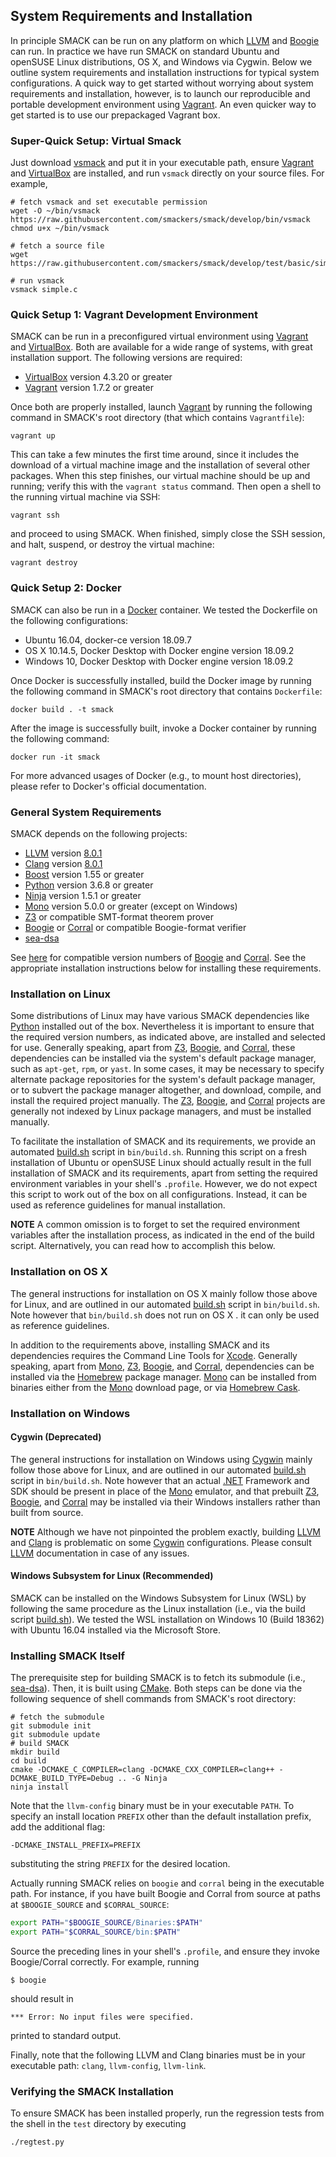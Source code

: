 ## System Requirements and Installation


In principle SMACK can be run on any platform on which [LLVM][] and [Boogie][]
can run. In practice we have run SMACK on standard Ubuntu and openSUSE Linux
distributions, OS X, and Windows via Cygwin. Below we outline system
requirements and installation instructions for typical system configurations.
A quick way to get started without worrying about system requirements and
installation, however, is to launch our reproducible and portable development
environment using [Vagrant][]. An even quicker way to get started is to use
our prepackaged Vagrant box.

### Super-Quick Setup: Virtual Smack

Just download [vsmack](bin/vsmack) and put it in your executable path, ensure
[Vagrant][] and [VirtualBox][] are installed, and run `vsmack` directly on
your source files. For example,
````Shell
# fetch vsmack and set executable permission
wget -O ~/bin/vsmack https://raw.githubusercontent.com/smackers/smack/develop/bin/vsmack
chmod u+x ~/bin/vsmack

# fetch a source file
wget https://raw.githubusercontent.com/smackers/smack/develop/test/basic/simple.c

# run vsmack
vsmack simple.c
````

### Quick Setup 1: Vagrant Development Environment

SMACK can be run in a preconfigured virtual environment using [Vagrant][] and
[VirtualBox][]. Both are available for a wide range of systems, with great
installation support. The following versions are required:

* [VirtualBox][] version 4.3.20 or greater
* [Vagrant][] version 1.7.2 or greater

Once both are properly installed, launch [Vagrant][] by running the following
command in SMACK's root directory (that which contains `Vagrantfile`):
````Shell
vagrant up
````
This can take a few minutes the first time around, since it includes the
download of a virtual machine image and the installation of several other
packages. When this step finishes, our virtual machine should be up and
running; verify this with the `vagrant status` command. Then open a shell to
the running virtual machine via SSH:
````Shell
vagrant ssh
````
and proceed to using SMACK. When finished, simply close the SSH
session, and halt, suspend, or destroy the virtual machine:
````Shell
vagrant destroy
````

### Quick Setup 2: Docker
SMACK can also be run in a [Docker][] container. We tested the Dockerfile on
the following configurations:

* Ubuntu 16.04, docker-ce version 18.09.7
* OS X 10.14.5, Docker Desktop with Docker engine version 18.09.2
* Windows 10, Docker Desktop with Docker engine version 18.09.2

Once Docker is successfully installed, build the Docker image by running the
following command in SMACK's root directory that contains `Dockerfile`:
```Shell
docker build . -t smack
```
After the image is successfully built, invoke a Docker container by running the
following command:
```Shell
docker run -it smack
```
For more advanced usages of Docker (e.g., to mount host directories), please refer
to Docker's official documentation.

### General System Requirements

SMACK depends on the following projects:

* [LLVM][] version [8.0.1][LLVM-8.0.1]
* [Clang][] version [8.0.1][Clang-8.0.1]
* [Boost][] version 1.55 or greater
* [Python][] version 3.6.8 or greater
* [Ninja][] version 1.5.1 or greater
* [Mono][] version 5.0.0 or greater (except on Windows)
* [Z3][] or compatible SMT-format theorem prover
* [Boogie][] or [Corral][] or compatible Boogie-format verifier
* [sea-dsa][]

See [here](https://github.com/smackers/smack/blob/master/bin/versions) for
compatible version numbers of [Boogie][] and [Corral][]. See the appropriate
installation instructions below for installing these requirements.

### Installation on Linux

Some distributions of Linux may have various SMACK dependencies like [Python][]
installed out of the box. Nevertheless it is important to ensure that the
required version numbers, as indicated above, are installed and selected for
use. Generally speaking, apart from [Z3][], [Boogie][], and [Corral][], these
dependencies can be installed via the system's default package manager, such as
`apt-get`, `rpm`, or `yast`. In some cases, it may be necessary to specify
alternate package repositories for the system's default package manager, or to
subvert the package manager altogether, and download, compile, and install the
required project manually. The [Z3][], [Boogie][], and [Corral][] projects are
generally not indexed by Linux package managers, and must be installed manually.

To facilitate the installation of SMACK and its requirements, we provide an
automated [build.sh][] script in `bin/build.sh`. Running this script on a fresh
installation of Ubuntu or openSUSE Linux should actually result in the full
installation of SMACK and its requirements, apart from setting the required
environment variables in your shell's `.profile`. However, we do not expect
this script to work out of the box on all configurations. Instead, it can be
used as reference guidelines for manual installation.

**NOTE** A common omission is to forget to set the required environment
variables after the installation process, as indicated in the end of the build
script.  Alternatively, you can read how to accomplish this below.

### Installation on OS X

The general instructions for installation on OS X mainly follow those above for
Linux, and are outlined in our automated [build.sh][] script in `bin/build.sh`.
Note however that `bin/build.sh` does not run on OS X . it can only be used as
reference guidelines.

In addition to the requirements above, installing SMACK and its dependencies
requires the Command Line Tools for [Xcode][]. Generally speaking, apart from
[Mono][], [Z3][], [Boogie][], and [Corral][], dependencies can be installed via
the [Homebrew][] package manager. [Mono][] can be installed from binaries
either from the [Mono][] download page, or via [Homebrew Cask][].

### Installation on Windows
#### Cygwin (Deprecated)

The general instructions for installation on Windows using [Cygwin][] mainly
follow those above for Linux, and are outlined in our automated [build.sh][]
script in `bin/build.sh`. Note however that an actual [.NET][] Framework and
SDK should be present in place of the [Mono][] emulator, and that prebuilt
[Z3][], [Boogie][], and [Corral][] may be installed via their Windows
installers rather than built from source.

**NOTE** Although we have not pinpointed the problem exactly, building [LLVM][]
and [Clang][] is problematic on some [Cygwin][] configurations. Please consult
[LLVM][] documentation in case of any issues.

#### Windows Subsystem for Linux (Recommended)

SMACK can be installed on the Windows Subsystem for Linux (WSL) by following the
same procedure as the Linux installation (i.e., via the build script [build.sh][]).
We tested the WSL installation on Windows 10 (Build 18362) with Ubuntu 16.04
installed via the Microsoft Store.

### Installing SMACK Itself

The prerequisite step for building SMACK is to fetch its submodule
(i.e., [sea-dsa][]). Then, it is built using [CMake][]. Both steps can be done
via the following sequence of shell commands from SMACK's root directory:
```Shell
# fetch the submodule
git submodule init
git submodule update
# build SMACK
mkdir build
cd build
cmake -DCMAKE_C_COMPILER=clang -DCMAKE_CXX_COMPILER=clang++ -DCMAKE_BUILD_TYPE=Debug .. -G Ninja
ninja install
````
Note that the `llvm-config` binary must be in your executable `PATH`.
To specify an install location `PREFIX` other than the default installation
prefix, add the additional flag:
````Shell
-DCMAKE_INSTALL_PREFIX=PREFIX
````
substituting the string `PREFIX` for the desired location.

Actually running SMACK relies on `boogie` and `corral` being in the executable
path. For instance, if you have built Boogie and Corral from source at paths
at `$BOOGIE_SOURCE` and `$CORRAL_SOURCE`:
````bash
export PATH="$BOOGIE_SOURCE/Binaries:$PATH"
export PATH="$CORRAL_SOURCE/bin:$PATH"
````
Source the preceding lines in your shell's `.profile`, and ensure they invoke
Boogie/Corral correctly. For example, running
````console
$ boogie
````
should result in
````
*** Error: No input files were specified.
````
printed to standard output.

Finally, note that the following LLVM and Clang binaries must be in your
executable path: `clang`, `llvm-config`, `llvm-link`.

### Verifying the SMACK Installation

To ensure SMACK has been installed properly, run the regression tests from the
shell in the `test` directory by executing
````Shell
./regtest.py
````

[Vagrant]: https://www.vagrantup.com
[VirtualBox]: https://www.virtualbox.org
[CMake]: http://www.cmake.org
[Python]: http://www.python.org
[LLVM]: http://llvm.org
[LLVM-8.0.1]: http://llvm.org/releases/download.html#8.0.1
[Clang]: http://clang.llvm.org
[Clang-8.0.1]: http://llvm.org/releases/download.html#8.0.1
[Boogie]: https://github.com/boogie-org/boogie
[Corral]: https://github.com/boogie-org/corral
[Z3]: https://github.com/Z3Prover/z3/
[Mono]: http://www.mono-project.com/
[Cygwin]: https://www.cygwin.com
[.NET]: https://msdn.microsoft.com/en-us/vstudio/aa496123.aspx
[build.sh]: https://github.com/smackers/smack/blob/master/bin/build.sh
[Xcode]: https://developer.apple.com/xcode/
[Homebrew]: http://brew.sh/
[Homebrew Cask]: https://formulae.brew.sh/cask/
[Docker]: https://www.docker.com
[Ninja]: https://ninja-build.org
[sea-dsa]: https://github.com/seahorn/sea-dsa
[Boost]: http://boost.org/
